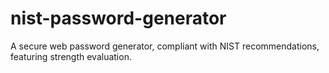 # nist-password-generator
A secure web password generator, compliant with NIST recommendations, featuring strength evaluation.
